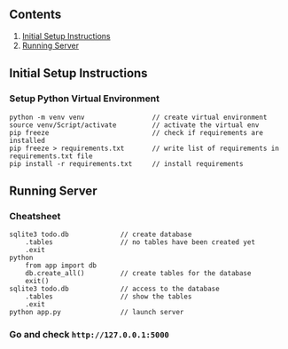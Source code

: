 ## Contents

1. [Initial Setup Instructions](#initial-setup-instructions)
1. [Running Server](#running-server)


## Initial Setup Instructions

### Setup Python Virtual Environment
```buildoutcfg
python -m venv venv                 // create virtual environment
source venv/Script/activate         // activate the virtual env
pip freeze                          // check if requirements are installed
pip freeze > requirements.txt       // write list of requirements in requirements.txt file
pip install -r requirements.txt     // install requirements
```
## Running Server
### Cheatsheet
```buildoutcfg
sqlite3 todo.db             // create database
    .tables                 // no tables have been created yet
    .exit
python
    from app import db
    db.create_all()         // create tables for the database
    exit()
sqlite3 todo.db             // access to the database
    .tables                 // show the tables
    .exit
python app.py               // launch server

```
### Go and check `http://127.0.0.1:5000`
